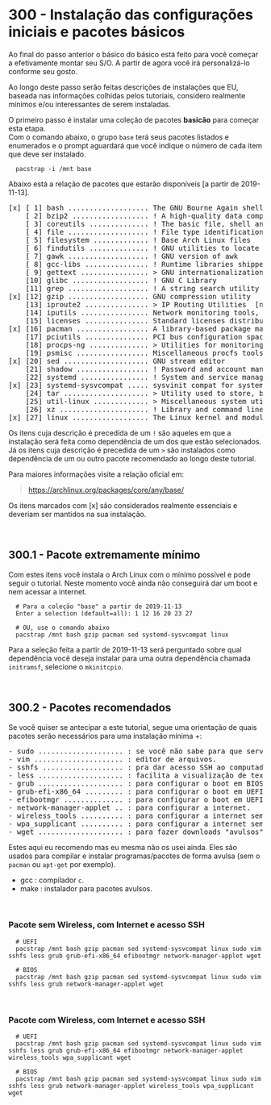 # 300 - Instalação das configurações iniciais e pacotes básicos

Ao final do passo anterior o básico do básico está feito para você começar a efetivamente montar 
seu S/O. A partir de agora você irá personalizá-lo conforme seu gosto.

Ao longo deste passo serão feitas descrições de instalações que EU, baseada nas informações 
colhidas pelos tutoriais, considero realmente mínimos e/ou interessantes de serem instaladas.

O primeiro passo é instalar uma coleção de pacotes **basicão** para começar esta etapa.  
Com o comando abaixo, o grupo ``base`` terá seus pacotes listados e enumerados e o prompt 
aguardará que você indique o número de cada item que deve ser instalado.

``` shell
  pacstrap -i /mnt base
```


Abaixo está a relação de pacotes que estarão disponíveis [a partir de 2019-11-13]. 

<pre>
[x] [ 1] bash ................... The GNU Bourne Again shell  
    [ 2] bzip2 .................. ! A high-quality data compression program  
    [ 3] coreutils .............. ! The basic file, shell and text manipulation utilities of the GNU operating system  
    [ 4] file ................... ! File type identification utility  
    [ 5] filesystem ............. ! Base Arch Linux files  
    [ 6] findutils .............. ! GNU utilities to locate files  
    [ 7] gawk ................... ! GNU version of awk  
    [ 8] gcc-libs ............... ! Runtime libraries shipped by GCC  
    [ 9] gettext ................ > GNU internationalization library [grub]  
    [10] glibc .................. ! GNU C Library  
    [11] grep ................... ! A string search utility  
[x] [12] gzip ................... GNU compression utility  
    [13] iproute2 ............... > IP Routing Utilities  [network-manager-applet > networkmanager]  
    [14] iputils ................ Network monitoring tools, including ping  
    [15] licenses ............... Standard licenses distribution package  
[x] [16] pacman ................. A library-based package manager with dependency support  
    [17] pciutils ............... PCI bus configuration space access library and tools  
    [18] procps-ng .............. > Utilities for monitoring your system and its processes  
    [19] psmisc ................. Miscellaneous procfs tools  
[x] [20] sed .................... GNU stream editor  
    [21] shadow ................. ! Password and account management tool suite with support for shadow files and PAM  
    [22] systemd ................ ! System and service manager  
[x] [23] systemd-sysvcompat ..... sysvinit compat for systemd  
    [24] tar .................... > Utility used to store, backup, and transport files [network-manager-applet]  
    [25] util-linux ............. > Miscellaneous system utilities for Linux  
    [26] xz ..................... ! Library and command line tools for XZ and LZMA compressed files  
[x] [27] linux .................. The Linux kernel and modules  
</pre>

Os itens cuja descrição é precedida de um ``!`` são aqueles em que a instalação será feita como 
dependência de um dos que estão selecionados.
Já os itens cuja descrição é precedida de um ``>`` são instalados como dependência de um ou outro 
pacote recomendado ao longo deste tutorial.


Para maiores informações visite a relação oficial em:
> https://archlinux.org/packages/core/any/base/

Os itens marcados com [x] são considerados realmente essenciais e deveriam ser mantidos na sua 
instalação.



&nbsp;

## 300.1 - Pacote extremamente mínimo

Com estes itens você instala o Arch Linux com o mínimo possível e pode seguir o tutorial. Neste 
momento você ainda não conseguirá dar um boot e nem acessar a internet.

``` shell
  # Para a coleção "base" a partir de 2019-11-13
  Enter a selection (default=all): 1 12 16 20 23 27
 
  # OU, use o comando abaixo
  pacstrap /mnt bash gzip pacman sed systemd-sysvcompat linux
```

Para a seleção feita a partir de 2019-11-13 será perguntado sobre qual dependência você deseja 
instalar para uma outra dependência chamada ``initramsf``, selecione o ``mkinitcpio``.



&nbsp;

## 300.2 - Pacotes recomendados

Se você quiser se antecipar a este tutorial, segue uma orientação de quais pacotes serão 
necessários para uma instalação mínima +:

<pre>
- sudo .................... : se você não sabe para que serve, você não deveria estar aqui.
- vim ..................... : editor de arquivos.
- sshfs ................... : pra dar acesso SSH ao computador onde está sendo instalado o Arch.
- less .................... : facilita a visualização de textos no terminal.
- grub .................... : para configurar o boot em BIOS.
- grub-efi-x86_64 ......... : para configurar o boot em UEFI.
- efibootmgr .............. : para configurar o boot em UEFI.
- network-manager-applet .. : para configurar a internet.
- wireless_tools .......... : para configurar a internet sem fio.
- wpa_supplicant .......... : para configurar a internet sem fio.
- wget .................... : para fazer downloads "avulsos".
</pre>

Estes aqui eu recomendo mas eu mesma não os usei ainda.
Eles são usados para compilar e instalar programas/pacotes de forma avulsa (sem o ``pacman`` ou 
``apt-get`` por exemplo).
- gcc                       : compilador ``c``.
- make                      : instalador para pacotes avulsos.


&nbsp;

### Pacote sem Wireless, com Internet e acesso SSH

``` shell
  # UEFI
  pacstrap /mnt bash gzip pacman sed systemd-sysvcompat linux sudo vim sshfs less grub grub-efi-x86_64 efibootmgr network-manager-applet wget 

  # BIOS
  pacstrap /mnt bash gzip pacman sed systemd-sysvcompat linux sudo vim sshfs less grub network-manager-applet wget
```


&nbsp;

### Pacote com Wireless, com Internet e acesso SSH

``` shell
  # UEFI
  pacstrap /mnt bash gzip pacman sed systemd-sysvcompat linux sudo vim sshfs less grub grub-efi-x86_64 efibootmgr network-manager-applet wireless_tools wpa_supplicant wget 

  # BIOS
  pacstrap /mnt bash gzip pacman sed systemd-sysvcompat linux sudo vim sshfs less grub network-manager-applet wireless_tools wpa_supplicant wget
```

